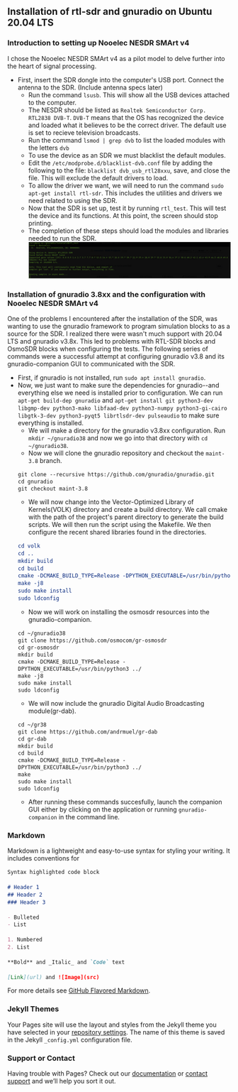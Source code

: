 ## Installation of rtl-sdr and gnuradio on Ubuntu 20.04 LTS
### Introduction to  setting up Nooelec NESDR SMArt v4
I chose the Nooelec NESDR SMArt v4 as a pilot model to delve further into the heart of signal processing. 
* First, insert the SDR dongle into the computer's USB port. Connect the antenna to the SDR. (Include antenna specs later)
  * Run the command `lsusb`. This will show all the USB devices attached to the computer.
  * The NESDR should be listed as `Realtek Semiconductor Corp. RTL2838 DVB-T`. `DVB-T` means that the OS has recognized the device and loaded what it believes to be the correct driver. The default use is set to recieve television broadcasts.
  * Run the command `lsmod | grep dvb` to list the loaded modules with the letters `dvb`
  * To use the device as an SDR we must blacklist the default modules.
  * Edit the `/etc/modprobe.d/blacklist-dvb.conf` file by adding the following to the file: `blacklist dvb_usb_rtl28xxu`, save, and close the file. This will exclude the default drivers to load.
  * To allow the driver we want, we will need to run the command `sudo apt-get install rtl-sdr`. This includes the utilities and drivers we need related to using the SDR.
  * Now that the SDR is set up, test it by running `rtl_test`. This will test the device and its functions. At this point, the screen should stop printing.
  * The completion of these steps should load the modules and libraries needed to run the SDR.
  ![](images/test_sdr_image_success.png)
### Installation of gnuradio 3.8xx and the configuration with Nooelec NESDR SMArt v4
One of the problems I encountered after the installation of the SDR, was wanting to use the gnuradio framework to program simulation blocks to as a source for the SDR.  I realized there were wasn't much support with 20.04 LTS and gnuradio v3.8x. This led to problems with RTL-SDR blocks and OsmoSDR blocks when configuring the tests. The following series of commands were a successful attempt at configuring gnuradio v3.8 and its gnuradio-companion GUI to communicated with the SDR.
* First, if gnuradio is not installed, run `sudo apt install gnuradio`.
* Now, we just want to make sure the dependencies for gnuradio--and everything else we need is installed prior to configuration. We can run `apt-get build-dep gnuradio` and `apt-get install git python3-dev libgmp-dev python3-mako libfaad-dev python3-numpy python3-gi-cairo libgtk-3-dev python3-pyqt5 librtlsdr-dev pulseaudio` to make sure everything is installed.
  * We will make a directory for the gnuradio v3.8xx configuration. Run `mkdir ~/gnuradio38` and now we go into that directory with `cd ~/gnuradio38`.
  * Now we will clone the gnuradio repository and checkout the `maint-3.8` branch.
  ```cloning repo
  git clone --recursive https://github.com/gnuradio/gnuradio.git
  cd gnuradio
  git checkout maint-3.8
  ```
  * We will now change into the Vector-Optimized Library of Kernels(VOLK) directory and create a build directory. We call cmake with the path of the project's parent directory to generate the build scripts. We will then run the script using the Makefile. We then configure the recent shared libraries found in the directories.
  ```cmake gnuradio
  cd volk
  cd ..
  mkdir build
  cd build
  cmake -DCMAKE_BUILD_TYPE=Release -DPYTHON_EXECUTABLE=/usr/bin/python3 -DGR_PYTHON_DIR=/usr/local/lib/python3.7/dist-packages -DENABLE_GRC=ON -DENABLE_GR_QTGUI=ON ../
  make -j8
  sudo make install
  sudo ldconfig
  ```
  * Now we will work on installing the osmosdr resources into the gnuradio-companion.
  ```osmosdr make
  cd ~/gnuradio38
  git clone https://github.com/osmocom/gr-osmosdr
  cd gr-osmosdr
  mkdir build
  cmake -DCMAKE_BUILD_TYPE=Release -DPYTHON_EXECUTABLE=/usr/bin/python3 ../
  make -j8
  sudo make install
  sudo ldconfig
  ```
  * We will now include the gnuradio Digital Audio Broadcasting module(gr-dab).
  ```gr-dab make
  cd ~/gr38
  git clone https://github.com/andrmuel/gr-dab
  cd gr-dab
  mkdir build
  cd build
  cmake -DCMAKE_BUILD_TYPE=Release -DPYTHON_EXECUTABLE=/usr/bin/python3 ../
  make
  sudo make install
  sudo ldconfig
  ```
  * After running these commands succesfully, launch the companion GUI either by clicking on the application or running `gnuradio-companion` in the command line.
  
  
  

  

  
  
  



### Markdown

Markdown is a lightweight and easy-to-use syntax for styling your writing. It includes conventions for

```markdown
Syntax highlighted code block

# Header 1
## Header 2
### Header 3

- Bulleted
- List

1. Numbered
2. List

**Bold** and _Italic_ and `Code` text

[Link](url) and ![Image](src)
```

For more details see [GitHub Flavored Markdown](https://guides.github.com/features/mastering-markdown/).

### Jekyll Themes

Your Pages site will use the layout and styles from the Jekyll theme you have selected in your [repository settings](https://github.com/csavala4/SDR-Projects/settings). The name of this theme is saved in the Jekyll `_config.yml` configuration file.

### Support or Contact

Having trouble with Pages? Check out our [documentation](https://help.github.com/categories/github-pages-basics/) or [contact support](https://github.com/contact) and we’ll help you sort it out.
